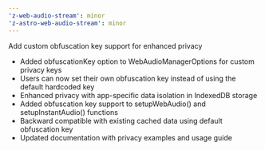 ```yaml
---
'z-web-audio-stream': minor
'z-astro-web-audio-stream': minor
---
```


Add custom obfuscation key support for enhanced privacy

- Added obfuscationKey option to WebAudioManagerOptions for custom privacy keys
- Users can now set their own obfuscation key instead of using the default hardcoded key
- Enhanced privacy with app-specific data isolation in IndexedDB storage
- Added obfuscation key support to setupWebAudio() and setupInstantAudio() functions
- Backward compatible with existing cached data using default obfuscation key
- Updated documentation with privacy examples and usage guide